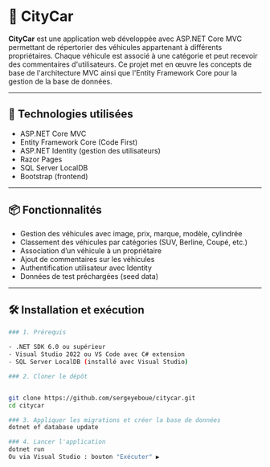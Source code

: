 # 🚗 CityCar

**CityCar** est une application web développée avec ASP.NET Core MVC permettant de répertorier des véhicules appartenant à différents propriétaires. Chaque véhicule est associé à une catégorie et peut recevoir des commentaires d'utilisateurs. Ce projet met en œuvre les concepts de base de l'architecture MVC ainsi que l'Entity Framework Core pour la gestion de la base de données.

---

## 🔧 Technologies utilisées

- ASP.NET Core MVC
- Entity Framework Core (Code First)
- ASP.NET Identity (gestion des utilisateurs)
- Razor Pages
- SQL Server LocalDB
- Bootstrap (frontend)

---

## 📦 Fonctionnalités

- Gestion des véhicules avec image, prix, marque, modèle, cylindrée
- Classement des véhicules par catégories (SUV, Berline, Coupé, etc.)
- Association d’un véhicule à un propriétaire
- Ajout de commentaires sur les véhicules
- Authentification utilisateur avec Identity
- Données de test préchargées (seed data)

---

## 🛠️ Installation et exécution
```bash
### 1. Prérequis

- .NET SDK 6.0 ou supérieur
- Visual Studio 2022 ou VS Code avec C# extension
- SQL Server LocalDB (installé avec Visual Studio)

### 2. Cloner le dépôt


git clone https://github.com/sergeyeboue/citycar.git
cd citycar

### 3. Appliquer les migrations et créer la base de données
dotnet ef database update

### 4. Lancer l'application
dotnet run
Ou via Visual Studio : bouton "Exécuter" ▶️

